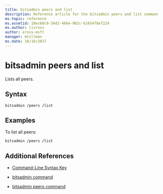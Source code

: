 ```yaml
---
title: bitsadmin peers and list
description: Reference article for the bitsadmin peers and list command, which lists all peers.
ms.topic: reference
ms.assetid: 18ec60c9-34d2-466e-982c-6165478ef224
ms.author: lizross
author: eross-msft
manager: mtillman
ms.date: 10/16/2017
---
```


# bitsadmin peers and list

Lists all peers.

## Syntax

```
bitsadmin /peers /list
```

## Examples

To list all peers:

```
bitsadmin /peers /list
```

## Additional References

- [Command-Line Syntax Key](command-line-syntax-key.md)

- [bitsadmin command](bitsadmin.md)

- [bitsadmin peers command](bitsadmin-peers.md)
